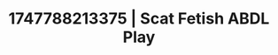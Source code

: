 ---
categories:
- Face fucking
- Erotic adventure
- Unspoken desires
- Lip gloss fantasy
- Bi-curious stories
image: /assets/images/1747788213375.jpg
layout: post
seo:
  description: Featured content with high-quality ABDL Play, Scat Fetish. HD images
    available.
  keywords: ABDL Play, Scat Fetish
  og_image: /assets/images/1747788213375.jpg
  schema_type: VisualArtwork
tags:
- ABDL Play
- '#1747788213375'
- Scat Fetish
title: 1747788213375 | Scat Fetish ABDL Play
---